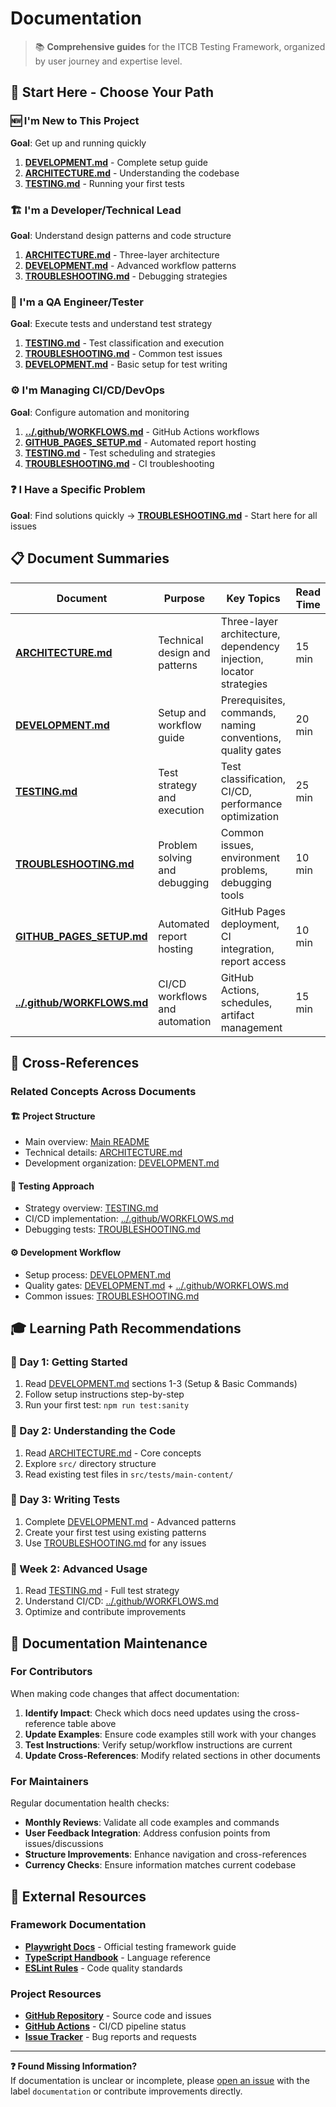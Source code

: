 # Documentation

> 📚 **Comprehensive guides** for the ITCB Testing Framework, organized by user journey and expertise level.

## 🎯 Start Here - Choose Your Path

### **🆕 I'm New to This Project**

**Goal**: Get up and running quickly

1. **[DEVELOPMENT.md](DEVELOPMENT.md)** - Complete setup guide
2. **[ARCHITECTURE.md](ARCHITECTURE.md)** - Understanding the codebase
3. **[TESTING.md](TESTING.md)** - Running your first tests

### **🏗️ I'm a Developer/Technical Lead**

**Goal**: Understand design patterns and code structure

1. **[ARCHITECTURE.md](ARCHITECTURE.md)** - Three-layer architecture
2. **[DEVELOPMENT.md](DEVELOPMENT.md)** - Advanced workflow patterns
3. **[TROUBLESHOOTING.md](TROUBLESHOOTING.md)** - Debugging strategies

### **🧪 I'm a QA Engineer/Tester**

**Goal**: Execute tests and understand test strategy

1. **[TESTING.md](TESTING.md)** - Test classification and execution
2. **[TROUBLESHOOTING.md](TROUBLESHOOTING.md)** - Common test issues
3. **[DEVELOPMENT.md](DEVELOPMENT.md)** - Basic setup for test writing

### **⚙️ I'm Managing CI/CD/DevOps**

**Goal**: Configure automation and monitoring

1. **[../.github/WORKFLOWS.md](../.github/WORKFLOWS.md)** - GitHub Actions workflows
2. **[GITHUB_PAGES_SETUP.md](GITHUB_PAGES_SETUP.md)** - Automated report hosting
3. **[TESTING.md](TESTING.md)** - Test scheduling and strategies
4. **[TROUBLESHOOTING.md](TROUBLESHOOTING.md)** - CI troubleshooting

### **❓ I Have a Specific Problem**

**Goal**: Find solutions quickly
→ **[TROUBLESHOOTING.md](TROUBLESHOOTING.md)** - Start here for all issues

## 📋 Document Summaries

| **Document**                                           | **Purpose**                    | **Key Topics**                                                     | **Read Time** |
| ------------------------------------------------------ | ------------------------------ | ------------------------------------------------------------------ | ------------- |
| **[ARCHITECTURE.md](ARCHITECTURE.md)**                 | Technical design and patterns  | Three-layer architecture, dependency injection, locator strategies | 15 min        |
| **[DEVELOPMENT.md](DEVELOPMENT.md)**                   | Setup and workflow guide       | Prerequisites, commands, naming conventions, quality gates         | 20 min        |
| **[TESTING.md](TESTING.md)**                           | Test strategy and execution    | Test classification, CI/CD, performance optimization               | 25 min        |
| **[TROUBLESHOOTING.md](TROUBLESHOOTING.md)**           | Problem solving and debugging  | Common issues, environment problems, debugging tools               | 10 min        |
| **[GITHUB_PAGES_SETUP.md](GITHUB_PAGES_SETUP.md)**     | Automated report hosting       | GitHub Pages deployment, CI integration, report access             | 10 min        |
| **[../.github/WORKFLOWS.md](../.github/WORKFLOWS.md)** | CI/CD workflows and automation | GitHub Actions, schedules, artifact management                     | 15 min        |

## 🔄 Cross-References

### **Related Concepts Across Documents**

#### **🏗️ Project Structure**

- Main overview: [Main README](../README.md#-for-different-users)
- Technical details: [ARCHITECTURE.md](ARCHITECTURE.md)
- Development organization: [DEVELOPMENT.md](DEVELOPMENT.md)

#### **🧪 Testing Approach**

- Strategy overview: [TESTING.md](TESTING.md)
- CI/CD implementation: [../.github/WORKFLOWS.md](../.github/WORKFLOWS.md)
- Debugging tests: [TROUBLESHOOTING.md](TROUBLESHOOTING.md)

#### **⚙️ Development Workflow**

- Setup process: [DEVELOPMENT.md](DEVELOPMENT.md)
- Quality gates: [DEVELOPMENT.md](DEVELOPMENT.md) + [../.github/WORKFLOWS.md](../.github/WORKFLOWS.md)
- Common issues: [TROUBLESHOOTING.md](TROUBLESHOOTING.md)

## 🎓 Learning Path Recommendations

### **📅 Day 1: Getting Started**

1. Read [DEVELOPMENT.md](DEVELOPMENT.md) sections 1-3 (Setup & Basic Commands)
2. Follow setup instructions step-by-step
3. Run your first test: `npm run test:sanity`

### **📅 Day 2: Understanding the Code**

1. Read [ARCHITECTURE.md](ARCHITECTURE.md) - Core concepts
2. Explore `src/` directory structure
3. Read existing test files in `src/tests/main-content/`

### **📅 Day 3: Writing Tests**

1. Complete [DEVELOPMENT.md](DEVELOPMENT.md) - Advanced patterns
2. Create your first test using existing patterns
3. Use [TROUBLESHOOTING.md](TROUBLESHOOTING.md) for any issues

### **📅 Week 2: Advanced Usage**

1. Read [TESTING.md](TESTING.md) - Full test strategy
2. Understand CI/CD: [../.github/WORKFLOWS.md](../.github/WORKFLOWS.md)
3. Optimize and contribute improvements

## 📝 Documentation Maintenance

### **For Contributors**

When making code changes that affect documentation:

1. **Identify Impact**: Check which docs need updates using the cross-reference table above
2. **Update Examples**: Ensure code examples still work with your changes
3. **Test Instructions**: Verify setup/workflow instructions are current
4. **Update Cross-References**: Modify related sections in other documents

### **For Maintainers**

Regular documentation health checks:

- **Monthly Reviews**: Validate all code examples and commands
- **User Feedback Integration**: Address confusion points from issues/discussions
- **Structure Improvements**: Enhance navigation and cross-references
- **Currency Checks**: Ensure information matches current codebase

## 🔗 External Resources

### **Framework Documentation**

- **[Playwright Docs](https://playwright.dev/)** - Official testing framework guide
- **[TypeScript Handbook](https://www.typescriptlang.org/docs/)** - Language reference
- **[ESLint Rules](https://eslint.org/docs/rules/)** - Code quality standards

### **Project Resources**

- **[GitHub Repository](https://github.com/ITCB-2/ITCB-Testing)** - Source code and issues
- **[GitHub Actions](https://github.com/ITCB-2/ITCB-Testing/actions)** - CI/CD pipeline status
- **[Issue Tracker](https://github.com/ITCB-2/ITCB-Testing/issues)** - Bug reports and requests

---

**❓ Found Missing Information?**  
If documentation is unclear or incomplete, please [open an issue](https://github.com/ITCB-2/ITCB-Testing/issues) with the label `documentation` or contribute improvements directly.
